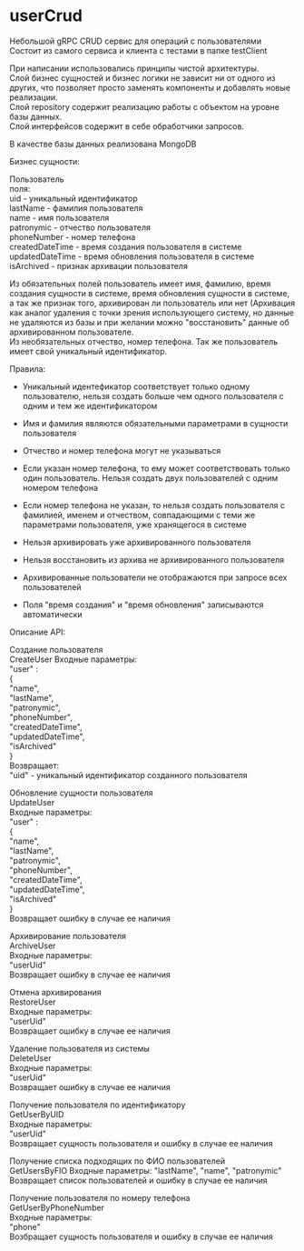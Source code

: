 # userCrud
Небольшой gRPC CRUD сервис для операций с пользователями  
Состоит из самого сервиса и клиента с тестами в папке testClient  

При написании использовались принципы чистой архитектуры.  
Слой бизнес сущностей и бизнес логики не зависит ни от одного из других, 
что позволяет просто заменять компоненты и добавлять новые реализации.  
Слой repository содержит реализацию работы с объектом на уровне базы данных.  
Слой интерфейсов содержит в себе обработчики запросов.

В качестве базы данных реализована MongoDB

Бизнес сущности:

  Пользователь  
  поля:  
  uid - уникальный идентификатор  
  lastName - фамилия пользователя  
  name - имя пользователя  
  patronymic - отчество пользователя  
  phoneNumber - номер телефона  
  createdDateTime - время создания пользователя в системе  
  updatedDateTime - время обновления пользователя в системе  
  isArchived - признак архивации пользователя
  
  Из обязательных полей пользователь имеет имя, фамилию, время создания сущности в системе, время обновления сущности в системе, а так же признак того, архивирован ли пользователь или нет (Архивация как аналог удаления с точки зрения использующего систему, но данные не удаляются из базы и при желании можно "восстановить" данные об архивированном пользователе.  
Из необязательных отчество, номер телефона. Так же пользователь имеет свой уникальный идентификатор.
  
Правила:  
  * Уникальный идентефикатор соответствует только одному пользователю, нельзя создать больше чем одного пользователя с одним и тем же идентификатором  

  * Имя и фамилия являются обязательными параметрами в сущности пользователя  

  * Отчество и номер телефона могут не указываться  

  * Если указан номер телефона, то ему может соответствовать только один пользователь. Нельзя создать двух пользователей с одним номером телефона  

  * Если номер телефона не указан, то нельзя создать пользователя с фамилией, именем и отчеством, совпадающими с теми же параметрами пользователя, уже хранящегося в системе  

  * Нельзя архивировать уже архивированного пользователя  

  * Нельзя восстановить из архива не архивированного пользователя  

  * Архивированные пользователи не отображаются при запросе всех пользователей  

  * Поля "время создания" и "время обновления" записываются автоматически  
  
Описание API:  
  
  Создание пользователя  
  CreateUser 
    Входные параметры:  
      "user" :  
      {  
            "name",   
            "lastName",  
             "patronymic",  
             "phoneNumber",  
             "createdDateTime",  
             "updatedDateTime",  
             "isArchived"  
       }  
    Возвращает:  
      "uid" - уникальный идентификатор созданного пользователя  
      
   Обновление сущности пользователя  
   UpdateUser  
    Входные параметры:  
      "user" :  
      {  
            "name",   
            "lastName",  
             "patronymic",  
             "phoneNumber",  
             "createdDateTime",  
             "updatedDateTime",  
             "isArchived"  
       }  
    Возвращает ошибку в случае ее наличия  
   
   Архивирование пользователя  
   ArchiveUser  
    Входные параметры:  
    "userUid"  
    Возвращает ошибку в случае ее наличия  
    
   Отмена архивирования  
   RestoreUser  
    Входные параметры:  
    "userUid"  
    Возвращает ошибку в случае ее наличия  
    
   Удаление пользователя из системы  
   DeleteUser  
    Входные параметры:  
    "userUid"  
    Возвращает ошибку в случае ее наличия  
    
   Получение пользователя по идентификатору  
   GetUserByUID  
    Входные параметры:  
    "userUid"  
    Возвращает сущность пользователя и ошибку в случае ее наличия  
    
   Получение списка подходящих по ФИО пользователей  
   GetUsersByFIO
    Входные параметры:
    "lastName", "name", "patronymic"  
    Возвращает список пользователей и ошибку в случае ее наличия  
    
   Получение пользователя по номеру телефона  
   GetUserByPhoneNumber  
   Входные параметры:  
   "phone"  
   Возбращает сущность пользователя и ошибку в случае ее наличия  
     
